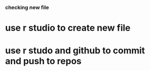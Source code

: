 ### checking new file 
# use r studio to create new file
# use r studo and github to commit and push to repos